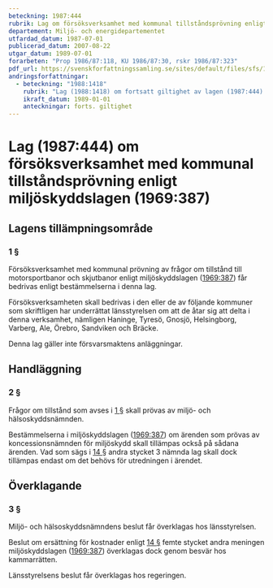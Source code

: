 ```yaml
---
beteckning: 1987:444
rubrik: Lag om försöksverksamhet med kommunal tillståndsprövning enligt miljöskyddslagen
departement: Miljö- och energidepartementet
utfardad_datum: 1987-07-01
publicerad_datum: 2007-08-22
utgar_datum: 1989-07-01
forarbeten: "Prop 1986/87:118, KU 1986/87:30, rskr 1986/87:323"
pdf_url: https://svenskforfattningssamling.se/sites/default/files/sfs/1987-07/SFS1987-444.pdf
andringsforfattningar:
  - beteckning: "1988:1418"
    rubrik: "Lag (1988:1418) om fortsatt giltighet av lagen (1987:444) om för- söksverksamhet med kommunal tillståndsprövning enligt miljöskyddslagen (1969:387)"
    ikraft_datum: 1989-01-01
    anteckningar: forts. giltighet
---
```


# Lag (1987:444) om försöksverksamhet med kommunal tillståndsprövning enligt miljöskyddslagen (1969:387)

## Lagens tillämpningsområde

### 1 §

Försöksverksamhet med kommunal prövning av frågor om tillstånd till motorsportbanor och skjutbanor enligt miljöskyddslagen ([1969:387](https://selex.se/eli/sfs/1969/387)) får bedrivas enligt bestämmelserna i denna lag.

Försöksverksamheten skall bedrivas i den eller de av följande kommuner som skriftligen har underrättat länsstyrelsen om att de åtar sig att delta i denna verksamhet, nämligen Haninge, Tyresö, Gnosjö, Helsingborg, Varberg, Ale, Örebro, Sandviken och Bräcke.

Denna lag gäller inte försvarsmaktens anläggningar.

## Handläggning

### 2 §

Frågor om tillstånd som avses i [1 §](#1) skall prövas av miljö- och hälsoskyddsnämnden.

Bestämmelserna i miljöskyddslagen ([1969:387](https://selex.se/eli/sfs/1969/387)) om ärenden som prövas av koncessionsnämnden för miljöskydd skall tillämpas också på sådana ärenden. Vad som sägs i [14 §](#14) andra stycket 3 nämnda lag skall dock tillämpas endast om det behövs för utredningen i ärendet.

## Överklagande

### 3 §

Miljö- och hälsoskyddsnämndens beslut får överklagas hos länsstyrelsen.

Beslut om ersättning för kostnader enligt [14 §](#14) femte stycket andra meningen miljöskyddslagen ([1969:387](https://selex.se/eli/sfs/1969/387)) överklagas dock genom besvär hos kammarrätten.

Länsstyrelsens beslut får överklagas hos regeringen.